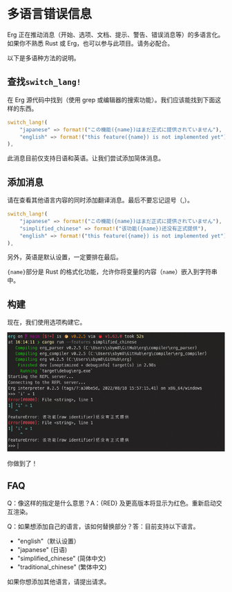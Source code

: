 # 多语言错误信息

Erg 正在推动消息（开始、选项、文档、提示、警告、错误消息等）的多语言化。如果你不熟悉 Rust 或 Erg，也可以参与此项目。请务必配合。

以下是多语种方法的说明。

## 查找`switch_lang!`

在 Erg 源代码中找到（使用 grep 或编辑器的搜索功能）。我们应该能找到下面这样的东西。

```rust
switch_lang!(
    "japanese" => format!("この機能({name})はまだ正式に提供されていません"),
    "english" => format!("this feature({name}) is not implemented yet"),
),
```

此消息目前仅支持日语和英语。让我们尝试添加简体消息。

## 添加消息

请在查看其他语言内容的同时添加翻译消息。最后不要忘记逗号（,）。

```rust
switch_lang!(
    "japanese" => format!("この機能({name})はまだ正式に提供されていません"),
    "simplified_chinese" => format!("该功能({name})还没有正式提供"),
    "english" => format!("this feature({name}) is not implemented yet"),
),
```

另外，英语是默认设置，一定要排在最后。

`{name}`部分是 Rust 的格式化功能，允许你将变量的内容（`name`）嵌入到字符串中。

## 构建

现在，我们使用选项构建它。

<img src="../../../assets/screenshot_i18n_messages.png" alt='screenshot_i18n_messages'>

你做到了！

## FAQ

Q：像这样的指定是什么意思？A：{RED} 及更高版本将显示为红色。重新启动交互渲染。

Q：如果想添加自己的语言，该如何替换部分？答：目前支持以下语言。

* "english"（默认设置）
* "japanese" (日语)
* "simplified_chinese" (简体中文)
* "traditional_chinese" (繁体中文)

如果你想添加其他语言，请提出请求。
